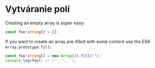 # Vytváranie polí

Creating an empty array is super easy:

```typescript
const foo:string[] = [];
```

If you want to create an array pre-filled with some content use the ES6 `Array.prototype.fill`:

```typescript
const foo:string[] = new Array(3).fill('');
console.log(foo); // ['','',''];
```

